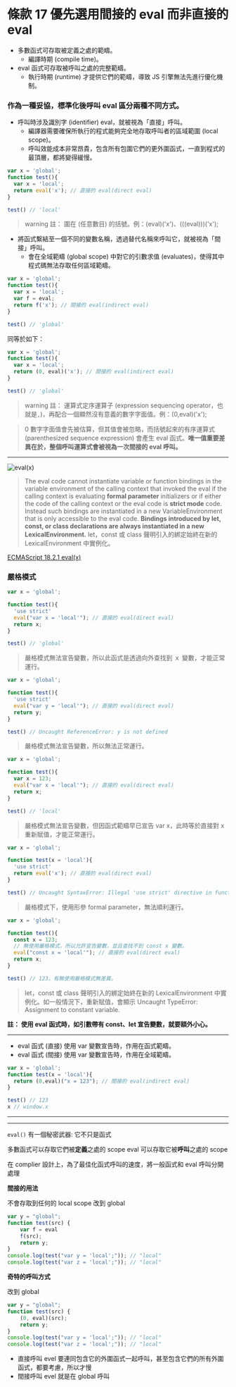 # 條款 17 優先選用間接的 eval 而非直接的 eval

- 多數函式可存取被定義之處的範疇。
  - 編譯時期 (compile time)。
- eval 函式可存取被呼叫之處的完整範疇。
  - 執行時期 (runtime) 才提供它們的範疇，導致 JS 引擎無法先進行優化機制。

### 作為一種妥協，標準化後呼叫 eval 區分兩種不同方式。
- 呼叫時涉及識別字 (identifier) eval，就被視為「直接」呼叫。
  - 編譯器需要確保所執行的程式能夠完全地存取呼叫者的區域範圍 (local scope)。
  - 呼叫效能成本非常昂貴，包含所有包圍它們的更外圍函式，一直到程式的最頂層，都將變得緩慢。

```javascript
var x = 'global';
function test(){
  var x = 'local';
  return eval('x'); // 直接的 eval(direct eval)
}

test() // 'local'
```

> warning
註： 圍在 (任意數目) 的括號。例：(eval)('x')、(((eval)))('x');

- 將函式繫結至一個不同的變數名稱，透過替代名稱來呼叫它，就被視為「間接」呼叫。
  -  會在全域範疇 (global scope) 中對它的引數求值 (evaluates)，使得其中程式碼無法存取任何區域範疇。

```javascript
var x = 'global';
function test(){
  var x = 'local';
  var f = eval;
  return f('x'); // 間接的 eval(indirect eval)
}

test() // 'global'
```

同等於如下：

```javascript
var x = 'global';
function test(){
  var x = 'local';
  return (0, eval)('x'); // 間接的 eval(indirect eval)
}

test() // 'global'
```

> warning
註： 運算式定序運算子 (expression sequencing operator，也就是`,`)，再配合一個顯然沒有意義的數字字面值。例：(0,eval)('x');

> 0 數字字面值會先被估算，但其值會被忽略，而括號起來的有序運算式 (parenthesized sequence expression) 會產生 eval 函式。**唯一值重要差異在於，整個呼叫運算式會被視為一次間接的 eval 呼叫。**

---

![eval(x)](https://i.imgur.com/trqPcma.png)

> The eval code cannot instantiate variable or function bindings in the variable environment of the calling context that invoked the eval if the calling context is evaluating **formal parameter** initializers or if either the code of the calling context or the eval code is **strict mode** code. Instead such bindings are instantiated in a new VariableEnvironment that is only accessible to the eval code. **Bindings introduced by let, const, or class declarations are always instantiated in a new LexicalEnvironment.**
let，const 或 class 聲明引入的綁定始終在新的 LexicalEnvironment 中實例化。

[ECMAScript 18.2.1 eval(x)](https://tc39.es/ecma262/#sec-eval-x)

### 嚴格模式

```javascript
var x = 'global';

function test(){
  'use strict'
  eval("var x = 'local'"); // 直接的 eval(direct eval)
  return x;
}

test() // 'global'
```
> 嚴格模式無法宣告變數，所以此函式是透過向外查找到 ｘ 變數，才能正常運行。

```javascript
var x = 'global';

function test(){
  'use strict'
  eval("var y = 'local'"); // 直接的 eval(direct eval)
  return y;
}

test() // Uncaught ReferenceError: y is not defined
```
> 嚴格模式無法宣告變數，所以無法正常運行。

```javascript
var x = 'global';

function test(){
  var x = 123;
  eval("var x = 'local'"); // 直接的 eval(direct eval)
  return x;
}

test() // 'local'
```
> 嚴格模式無法宣告變數，但因函式範疇早已宣告 var x，此時等於直接對 x 重新賦值，才能正常運行。

```javascript
var x = 'global';

function test(x = 'local'){
  'use strict'
  return eval('x'); // 直接的 eval(direct eval)
}

test() // Uncaught SyntaxError: Illegal 'use strict' directive in function with non-simple parameter list
```
> 嚴格模式下，使用形參 formal parameter，無法順利運行。

```javascript
var x = 'global';

function test(){
  const x = 123;
  // 無使用嚴格模式，所以允許宣告變數，並且查找不到 const x 變數。
  eval("const x = 'local'"); // 直接的 eval(direct eval)
  return x;
}

test() // 123，有無使用嚴格模式無差異。
```
> let，const 或 class 聲明引入的綁定始終在新的 LexicalEnvironment 中實例化。如一般情況下，重新賦值，會顯示 Uncaught TypeError: Assignment to constant variable.

**註： 使用 eval 函式時，如引數帶有 const、let 宣告變數，就要額外小心。**

---

- eval 函式 (直接) 使用 var 變數宣告時，作用在函式範疇。
- eval 函式 (間接) 使用 var 變數宣告時，作用在全域範疇。

```javascript
var x = 'global';
function test(x = 'local'){
  return (0,eval)("x = 123"); // 間接的 eval(indirect eval)
}

test() // 123
x // window.x
```

---

---

`eval()` 有一個秘密武器: 它不只是函式

多數函式可以存取它們被**定義**之處的 scope
eval 可以存取它被**呼叫**之處的 scope

在 complier 設計上，為了最佳化函式呼叫的速度，將一般函式和 eval 呼叫分開處理

**間接的用法** 

不會存取到任何的 local scope
改到 global

```javascript
var y = "global"; 
function test(src) {
    var f = eval
    f(src);
    return y; 
}
console.log(test("var y = 'local';")); // "local"
console.log(test("var z = 'local';")); // "local"
```

**奇特的呼叫方式**

改到 global

```javascript
var y = "global"; 
function test(src) {
    (0, eval)(src);
    return y; 
}
console.log(test("var y = 'local';")); // "local"
console.log(test("var z = 'local';")); // "local"
```

- 直接呼叫 evel 要連同包含它的外圍函式一起呼叫，甚至包含它們的所有外圍函式，都要考慮，所以才慢
- 間接呼叫 evel 就是在 global 呼叫
